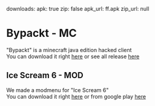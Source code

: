 downloads:
  apk: true
  zip: false
  apk_url: ff.apk
  zip_url: null
<h1>Bypackt - MC</h1>
"Bypackt" is a minecraft java edition hacked client<br>
You can download it right <a href="/bypackt">here</a> or see all release <a href="https://github.com/ZeroZipp/Bypackt/releases">here<a><br>
<h2>Ice Scream 6 - MOD</h2>
We made a modmenu for "Ice Scream 6"<br>
You can download it right <a href="/mods/icescream6">here</a> or from google play <a href="https://play.google.com/store/apps/details?id=com.keplerians.icescream6">here<a><br>
